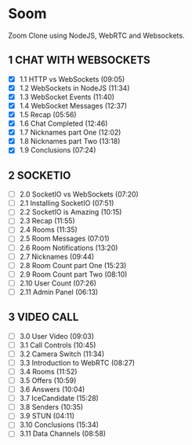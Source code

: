 # Soom

Zoom Clone using NodeJS, WebRTC and Websockets.

## 1 CHAT WITH WEBSOCKETS
-[X] 1.1 HTTP vs WebSockets (09:05)
-[X] 1.2 WebSockets in NodeJS (11:34)
-[X] 1.3 WebSocket Events (11:40)
-[X] 1.4 WebSocket Messages (12:37)
-[X] 1.5 Recap (05:56)
-[X] 1.6 Chat Completed (12:46)
-[X] 1.7 Nicknames part One (12:02)
-[X] 1.8 Nicknames part Two (13:18)
-[X] 1.9 Conclusions (07:24)

## 2 SOCKETIO
-[ ] 2.0 SocketIO vs WebSockets (07:20)
-[ ] 2.1 Installing SocketIO (07:51)
-[ ] 2.2 SocketIO is Amazing (10:15)
-[ ] 2.3 Recap (11:55)
-[ ] 2.4 Rooms (11:35)
-[ ] 2.5 Room Messages (07:01)
-[ ] 2.6 Room Notifications (13:20)
-[ ] 2.7 Nicknames (09:44)
-[ ] 2.8 Room Count part One (15:23)
-[ ] 2.9 Room Count part Two (08:10)
-[ ] 2.10 User Count (07:26)
-[ ] 2.11 Admin Panel (06:13)

## 3 VIDEO CALL
-[ ] 3.0 User Video (09:03)
-[ ] 3.1 Call Controls (10:45)
-[ ] 3.2 Camera Switch (11:34)
-[ ] 3.3 Introduction to WebRTC (08:27)
-[ ] 3.4 Rooms (11:52)
-[ ] 3.5 Offers (10:59)
-[ ] 3.6 Answers (10:04)
-[ ] 3.7 IceCandidate (15:28)
-[ ] 3.8 Senders (10:35)
-[ ] 3.9 STUN (04:11)
-[ ] 3.10 Conclusions (15:34)
-[ ] 3.11 Data Channels (08:58)
